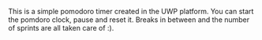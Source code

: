 This is a simple pomodoro timer created in the UWP platform. You can start the pomdoro clock, pause and reset it. Breaks in between and the number of sprints are all taken care of :).